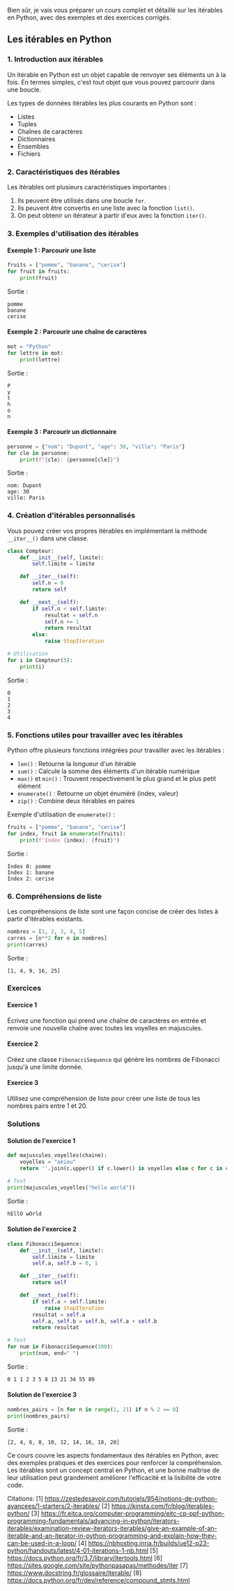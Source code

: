 Bien sûr, je vais vous préparer un cours complet et détaillé sur les itérables en Python, avec des exemples et des exercices corrigés.

## Les itérables en Python

### 1. Introduction aux itérables

Un itérable en Python est un objet capable de renvoyer ses éléments un à la fois. En termes simples, c'est tout objet que vous pouvez parcourir dans une boucle.

Les types de données itérables les plus courants en Python sont :
- Listes
- Tuples
- Chaînes de caractères
- Dictionnaires
- Ensembles
- Fichiers

### 2. Caractéristiques des itérables

Les itérables ont plusieurs caractéristiques importantes :

1. Ils peuvent être utilisés dans une boucle `for`.
2. Ils peuvent être convertis en une liste avec la fonction `list()`.
3. On peut obtenir un itérateur à partir d'eux avec la fonction `iter()`.

### 3. Exemples d'utilisation des itérables

#### Exemple 1 : Parcourir une liste

```python
fruits = ["pomme", "banane", "cerise"]
for fruit in fruits:
    print(fruit)
```

Sortie :
```
pomme
banane
cerise
```

#### Exemple 2 : Parcourir une chaîne de caractères

```python
mot = "Python"
for lettre in mot:
    print(lettre)
```

Sortie :
```
P
y
t
h
o
n
```

#### Exemple 3 : Parcourir un dictionnaire

```python
personne = {"nom": "Dupont", "age": 30, "ville": "Paris"}
for cle in personne:
    print(f"{cle}: {personne[cle]}")
```

Sortie :
```
nom: Dupont
age: 30
ville: Paris
```

### 4. Création d'itérables personnalisés

Vous pouvez créer vos propres itérables en implémentant la méthode `__iter__()` dans une classe.

```python
class Compteur:
    def __init__(self, limite):
        self.limite = limite

    def __iter__(self):
        self.n = 0
        return self

    def __next__(self):
        if self.n < self.limite:
            resultat = self.n
            self.n += 1
            return resultat
        else:
            raise StopIteration

# Utilisation
for i in Compteur(5):
    print(i)
```

Sortie :
```
0
1
2
3
4
```

### 5. Fonctions utiles pour travailler avec les itérables

Python offre plusieurs fonctions intégrées pour travailler avec les itérables :

- `len()` : Retourne la longueur d'un itérable
- `sum()` : Calcule la somme des éléments d'un itérable numérique
- `max()` et `min()` : Trouvent respectivement le plus grand et le plus petit élément
- `enumerate()` : Retourne un objet énuméré (index, valeur)
- `zip()` : Combine deux itérables en paires

Exemple d'utilisation de `enumerate()` :

```python
fruits = ["pomme", "banane", "cerise"]
for index, fruit in enumerate(fruits):
    print(f"Index {index}: {fruit}")
```

Sortie :
```
Index 0: pomme
Index 1: banane
Index 2: cerise
```

### 6. Compréhensions de liste

Les compréhensions de liste sont une façon concise de créer des listes à partir d'itérables existants.

```python
nombres = [1, 2, 3, 4, 5]
carres = [n**2 for n in nombres]
print(carres)
```

Sortie :
```
[1, 4, 9, 16, 25]
```

### Exercices

#### Exercice 1
Écrivez une fonction qui prend une chaîne de caractères en entrée et renvoie une nouvelle chaîne avec toutes les voyelles en majuscules.

#### Exercice 2
Créez une classe `FibonacciSequence` qui génère les nombres de Fibonacci jusqu'à une limite donnée.

#### Exercice 3
Utilisez une compréhension de liste pour créer une liste de tous les nombres pairs entre 1 et 20.

### Solutions

#### Solution de l'exercice 1

```python
def majuscules_voyelles(chaine):
    voyelles = "aeiou"
    return ''.join(c.upper() if c.lower() in voyelles else c for c in chaine)

# Test
print(majuscules_voyelles("hello world"))
```

Sortie :
```
hEllO wOrld
```

#### Solution de l'exercice 2

```python
class FibonacciSequence:
    def __init__(self, limite):
        self.limite = limite
        self.a, self.b = 0, 1

    def __iter__(self):
        return self

    def __next__(self):
        if self.a > self.limite:
            raise StopIteration
        resultat = self.a
        self.a, self.b = self.b, self.a + self.b
        return resultat

# Test
for num in FibonacciSequence(100):
    print(num, end=" ")
```

Sortie :
```
0 1 1 2 3 5 8 13 21 34 55 89
```

#### Solution de l'exercice 3

```python
nombres_pairs = [n for n in range(1, 21) if n % 2 == 0]
print(nombres_pairs)
```

Sortie :
```
[2, 4, 6, 8, 10, 12, 14, 16, 18, 20]
```

Ce cours couvre les aspects fondamentaux des itérables en Python, avec des exemples pratiques et des exercices pour renforcer la compréhension. Les itérables sont un concept central en Python, et une bonne maîtrise de leur utilisation peut grandement améliorer l'efficacité et la lisibilité de votre code.

Citations:
[1] https://zestedesavoir.com/tutoriels/954/notions-de-python-avancees/1-starters/2-iterables/
[2] https://kinsta.com/fr/blog/iterables-python/
[3] https://fr.eitca.org/computer-programming/eitc-cp-ppf-python-programming-fundamentals/advancing-in-python/iterators-iterables/examination-review-iterators-iterables/give-an-example-of-an-iterable-and-an-iterator-in-python-programming-and-explain-how-they-can-be-used-in-a-loop/
[4] https://nbhosting.inria.fr/builds/ue12-p23-python/handouts/latest/4-01-iterations-1-nb.html
[5] https://docs.python.org/fr/3.7/library/itertools.html
[6] https://sites.google.com/site/pythonpasapas/methodes/iter
[7] https://www.docstring.fr/glossaire/iterable/
[8] https://docs.python.org/fr/dev/reference/compound_stmts.html